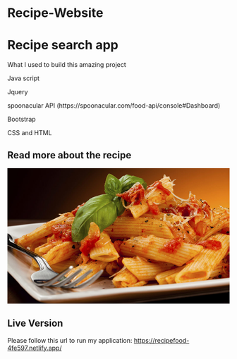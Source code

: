 # Recipe-Website
<h1>Recipe search app </h1>
<P>What I used to build this amazing project<p>
  <p>Java script</p>
<p>Jquery</P>
<p>spoonacular API (https://spoonacular.com/food-api/console#Dashboard)</p>
<p>Bootstrap</p>
<p>CSS and HTML</p>

## Read more about the recipe
![Design preview](pasta.jpg)

## Live Version

Please follow this url to run my application: https://recipefood-4fe597.netlify.app/
